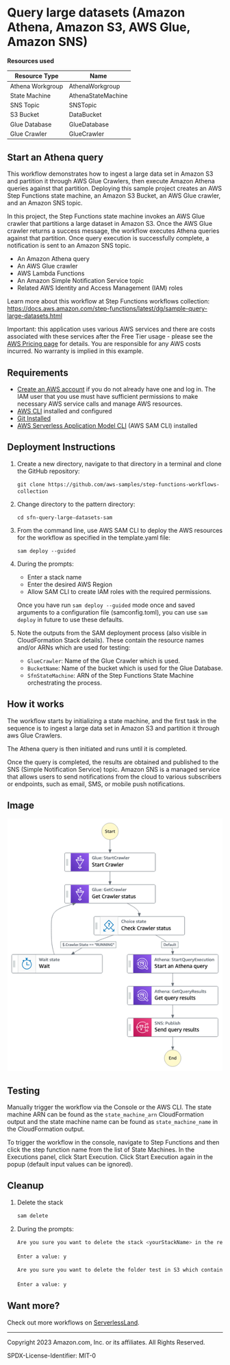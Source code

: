 # Query large datasets (Amazon Athena, Amazon S3, AWS Glue, Amazon SNS)

**Resources used**  

| Resource Type | Name    |
|------------------|--------------------|
| Athena Workgroup | AthenaWorkgroup    |
| State Machine    | AthenaStateMachine |
| SNS Topic        | SNSTopic           |
| S3 Bucket        | DataBucket         |
| Glue Database    | GlueDatabase       |
| Glue Crawler     | GlueCrawler        |  
  
## Start an Athena query

This workflow demonstrates how to ingest a large data set in Amazon S3 and partition it through AWS Glue Crawlers, then execute Amazon Athena queries against that partition. Deploying this sample project creates an AWS Step Functions state machine, an Amazon S3 Bucket, an AWS Glue crawler, and an Amazon SNS topic.

In this project, the Step Functions state machine invokes an AWS Glue crawler that partitions a large dataset in Amazon S3. Once the AWS Glue crawler returns a success message, the workflow executes Athena queries against that partition. Once query execution is successfully complete, a notification is sent to an Amazon SNS topic.

* An Amazon Athena query
* An AWS Glue crawler
* AWS Lambda Functions
* An Amazon Simple Notification Service topic
* Related AWS Identity and Access Management (IAM) roles

Learn more about this workflow at Step Functions workflows collection: https://docs.aws.amazon.com/step-functions/latest/dg/sample-query-large-datasets.html

Important: this application uses various AWS services and there are costs associated with these services after the Free Tier usage - please see the [AWS Pricing page](https://aws.amazon.com/pricing/) for details. You are responsible for any AWS costs incurred. No warranty is implied in this example.

## Requirements

* [Create an AWS account](https://portal.aws.amazon.com/gp/aws/developer/registration/index.html) if you do not already have one and log in. The IAM user that you use must have sufficient permissions to make necessary AWS service calls and manage AWS resources.
* [AWS CLI](https://docs.aws.amazon.com/cli/latest/userguide/install-cliv2.html) installed and configured
* [Git Installed](https://git-scm.com/book/en/v2/Getting-Started-Installing-Git)
* [AWS Serverless Application Model CLI](https://docs.aws.amazon.com/serverless-application-model/latest/developerguide/serverless-sam-cli-install.html) (AWS SAM CLI) installed

## Deployment Instructions

1. Create a new directory, navigate to that directory in a terminal and clone the GitHub repository:
    ``` 
    git clone https://github.com/aws-samples/step-functions-workflows-collection
    ```
3. Change directory to the pattern directory:
    ```
    cd sfn-query-large-datasets-sam
    ```
4. From the command line, use AWS SAM CLI to deploy the AWS resources for the workflow as specified in the template.yaml file:
    ```
    sam deploy --guided
    ```
5. During the prompts:
    * Enter a stack name
    * Enter the desired AWS Region
    * Allow SAM CLI to create IAM roles with the required permissions.

    Once you have run `sam deploy --guided` mode once and saved arguments to a configuration file (samconfig.toml), you can use `sam deploy` in future to use these defaults.

6. Note the outputs from the SAM deployment process (also visible in CloudFormation Stack details). These contain the resource names and/or ARNs which are used for testing:

    * ```GlueCrawler```: Name of the Glue Crawler which is used.
    * ```BucketName```: Name of the bucket which is used for the Glue Database.
    * ```SfnStateMachine```:  ARN of the Step Functions State Machine orchestrating the process.

## How it works

The workflow starts by initializing a state machine, and the first task in the sequence is to ingest a large data set in Amazon S3 and partition it through aws Glue Crawlers.

The Athena query is then initiated and runs until it is completed.

Once the query is completed, the results are obtained and published to the SNS (Simple Notification Service) topic. Amazon SNS is a managed service that allows users to send notifications from the cloud to various subscribers or endpoints, such as email, SMS, or mobile push notifications.

## Image

![image](./resources/query-large-datasets.png)

## Testing


Manually trigger the workflow via the Console or the AWS CLI.  The state machine ARN can be found as the ```state_machine_arn``` CloudFormation output and the state machine name can be found as ```state_machine_name``` in the CloudFormation output.

To trigger the workflow in the console, navigate to Step Functions and then click the step function name from the list of State Machines.  In the Executions panel, click Start Execution.  Click Start Execution again in the popup (default input values can be ignored).

## Cleanup
 
1. Delete the stack
    ```bash
    sam delete
    ```
2. During the prompts:
    ```bash
    Are you sure you want to delete the stack <yourStackName> in the region <yourRegion> ?

    Enter a value: y
    ```
    ```bash
    Are you sure you want to delete the folder test in S3 which contains the artifacts? ?

    Enter a value: y
    ```

## Want more?

Check out more workflows on [ServerlessLand](https://serverlessland.com/workflows).
  
----

Copyright 2023 Amazon.com, Inc. or its affiliates. All Rights Reserved.

SPDX-License-Identifier: MIT-0